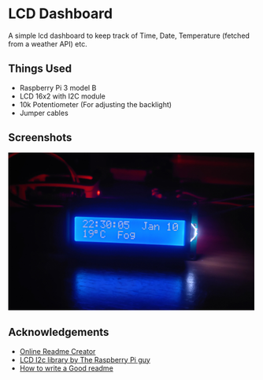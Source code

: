 
# LCD Dashboard

A simple lcd dashboard to keep track of Time, Date, Temperature (fetched from a weather API) etc.


## Things Used
- Raspberry Pi 3 model B
- LCD 16x2 with I2C module
- 10k Potentiometer (For adjusting the backlight)
- Jumper cables

## Screenshots

<img src="assets/image_1.jpg" width="500">


## Acknowledgements

 - [Online Readme Creator](https://readme.so/)
 - [LCD I2c library by The Raspberry Pi guy](https://github.com/the-raspberry-pi-guy/lcd)
 - [How to write a Good readme](https://bulldogjob.com/news/449-how-to-write-a-good-readme-for-your-github-project)

